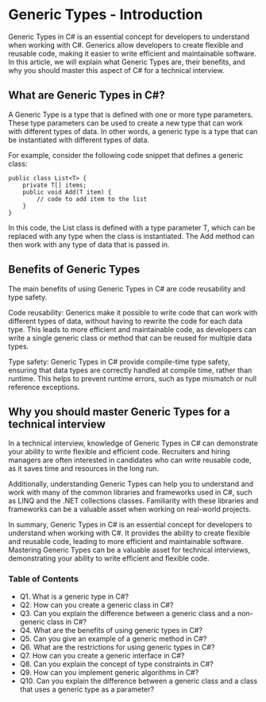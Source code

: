 # Generic Types - Introduction

Generic Types in C# is an essential concept for developers to understand when working with C#. Generics allow developers to create flexible and reusable code, making it easier to write efficient and maintainable software. In this article, we will explain what Generic Types are, their benefits, and why you should master this aspect of C# for a technical interview.

## What are Generic Types in C#?
A Generic Type is a type that is defined with one or more type parameters. These type parameters can be used to create a new type that can work with different types of data. In other words, a generic type is a type that can be instantiated with different types of data.

For example, consider the following code snippet that defines a generic class:

```
public class List<T> {
    private T[] items;
    public void Add(T item) {
        // code to add item to the list
    }
}
```

In this code, the List class is defined with a type parameter T, which can be replaced with any type when the class is instantiated. The Add method can then work with any type of data that is passed in.

## Benefits of Generic Types
The main benefits of using Generic Types in C# are code reusability and type safety.

Code reusability: Generics make it possible to write code that can work with different types of data, without having to rewrite the code for each data type. This leads to more efficient and maintainable code, as developers can write a single generic class or method that can be reused for multiple data types.

Type safety: Generic Types in C# provide compile-time type safety, ensuring that data types are correctly handled at compile time, rather than runtime. This helps to prevent runtime errors, such as type mismatch or null reference exceptions.

## Why you should master Generic Types for a technical interview
In a technical interview, knowledge of Generic Types in C# can demonstrate your ability to write flexible and efficient code. Recruiters and hiring managers are often interested in candidates who can write reusable code, as it saves time and resources in the long run.

Additionally, understanding Generic Types can help you to understand and work with many of the common libraries and frameworks used in C#, such as LINQ and the .NET collections classes. Familiarity with these libraries and frameworks can be a valuable asset when working on real-world projects.

In summary, Generic Types in C# is an essential concept for developers to understand when working with C#. It provides the ability to create flexible and reusable code, leading to more efficient and maintainable software. Mastering Generic Types can be a valuable asset for technical interviews, demonstrating your ability to write efficient and flexible code.

### Table of Contents
+ Q1. What is a generic type in C#?
+ Q2. How can you create a generic class in C#?
+ Q3. Can you explain the difference between a generic class and a non-generic class in C#?
+ Q4. What are the benefits of using generic types in C#?
+ Q5. Can you give an example of a generic method in C#?
+ Q6. What are the restrictions for using generic types in C#?
+ Q7. How can you create a generic interface in C#?
+ Q8. Can you explain the concept of type constraints in C#?
+ Q9. How can you implement generic algorithms in C#?
+ Q10. Can you explain the difference between a generic class and a class that uses a generic type as a parameter?